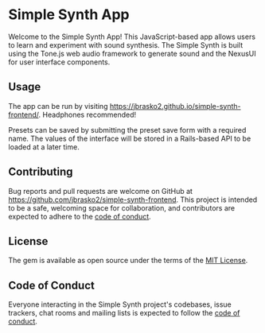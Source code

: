 # Simple Synth App
Welcome to the Simple Synth App! This JavaScript-based app allows users to learn and experiment with sound synthesis. The Simple Synth is built using the Tone.js web audio framework to generate sound and the NexusUI for user interface components.

## Usage
The app can be run by visiting https://jbrasko2.github.io/simple-synth-frontend/. Headphones recommended!

Presets can be saved by submitting the preset save form with a required name. The values of the interface will be stored in a Rails-based API to be loaded at a later time.

## Contributing

Bug reports and pull requests are welcome on GitHub at https://github.com/jbrasko2/simple-synth-frontend. This project is intended to be a safe, welcoming space for collaboration, and contributors are expected to adhere to the [code of conduct](https://github.com/jbrasko2/simple-synth-frontend/blob/master/CODE_OF_CONDUCT.md).


## License

The gem is available as open source under the terms of the [MIT License](https://opensource.org/licenses/MIT).

## Code of Conduct

Everyone interacting in the Simple Synth project's codebases, issue trackers, chat rooms and mailing lists is expected to follow the [code of conduct](https://github.com/jbrasko2/simple-synth-frontend/blob/master/CODE_OF_CONDUCT.md).